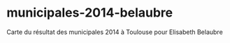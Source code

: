 municipales-2014-belaubre
=========================

Carte du résultat des municipales 2014 à Toulouse pour Elisabeth Belaubre
